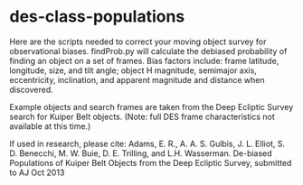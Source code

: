 des-class-populations
=====================
Here are the scripts needed to correct your moving object survey for observational biases. findProb.py will calculate the debiased probability of finding an object on a set of frames. Bias factors include: frame latitude, longitude, size, and tilt angle; object H magnitude, semimajor axis, eccentricity, inclination, and apparent magnitude and distance when discovered.

Example objects and search frames are taken from the Deep Ecliptic Survey search for Kuiper Belt objects. (Note: full DES frame characteristics not available at this time.)

If used in research, please cite: 
   Adams, E. R., A. A. S. Gulbis, J. L. Elliot, S. D. Benecchi, M. W. Buie, D. E. Trilling, and L.H. Wasserman.
   De-biased Populations of Kuiper Belt Objects from the Deep Ecliptic Survey, submitted to AJ Oct 2013
